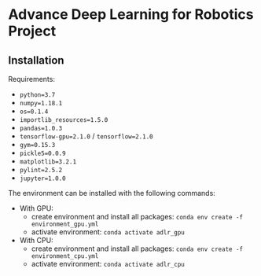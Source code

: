# Advance Deep Learning for Robotics Project

## Installation

Requirements:
* `python=3.7`
* `numpy=1.18.1`
* `os=0.1.4`
* `importlib_resources=1.5.0`
* `pandas=1.0.3`
* `tensorflow-gpu=2.1.0` / `tensorflow=2.1.0`
* `gym=0.15.3`
* `pickle5=0.0.9`
* `matplotlib=3.2.1`
* `pylint=2.5.2`
* `jupyter=1.0.0`

The environment can be installed with the following commands:
* With GPU:
    * create environment and install all packages: `conda env create -f environment_gpu.yml`
    * activate environment: `conda activate adlr_gpu`
* With CPU:
    * create environment and install all packages: `conda env create -f environment_cpu.yml`
    * activate environment: `conda activate adlr_cpu`